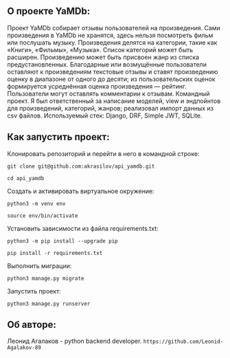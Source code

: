 ## О проекте YaMDb:

Проект YaMDb собирает отзывы пользователей на произведения. Сами произведения в YaMDb не хранятся, здесь нельзя посмотреть фильм или послушать музыку. Произведения делятся на категории, такие как «Книги», «Фильмы», «Музыка». Список категорий может быть расширен. Произведению может быть присвоен жанр из списка предустановленных. Благодарные или возмущённые пользователи оставляют к произведениям текстовые отзывы и ставят произведению оценку в диапазоне от одного до десяти; из пользовательских оценок формируется усреднённая оценка произведения — рейтинг. Пользователи могут оставлять комментарии к отзывам.
Командный проект. Я был ответственный за написание моделей, view и эндпойнтов для произведений, категорий, жанров; реализовал импорт данных из csv файлов.
Используемый стек: Django, DRF, Simple JWT, SQLite.


## Как запустить проект:

Клонировать репозиторий и перейти в него в командной строке:

```
git clone git@github.com:akrasilov/api_yamdb.git
```

```
cd api_yamdb
```

Cоздать и активировать виртуальное окружение:

```
python3 -m venv env
```

```
source env/bin/activate
```

Установить зависимости из файла requirements.txt:

```
python3 -m pip install --upgrade pip
```

```
pip install -r requirements.txt
```

Выполнить миграции:

```
python3 manage.py migrate
```

Запустить проект:

```
python3 manage.py runserver
```


## Об авторе:
Леонид Агалаков - python backend developer.
`https://github.com/Leonid-Agalakov-89`
